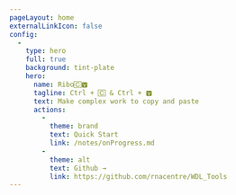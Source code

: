 ```yaml
---
pageLayout: home
externalLinkIcon: false
config:
  -
    type: hero
    full: true
    background: tint-plate
    hero:
      name: Ribo🄲🆅
      tagline: Ctrl + 🄲 & Ctrl + 🆅
      text: Make complex work to copy and paste
      actions:
        -
          theme: brand
          text: Quick Start
          link: /notes/onProgress.md
        -
          theme: alt
          text: Github →
          link: https://github.com/rnacentre/WDL_Tools
---
```

